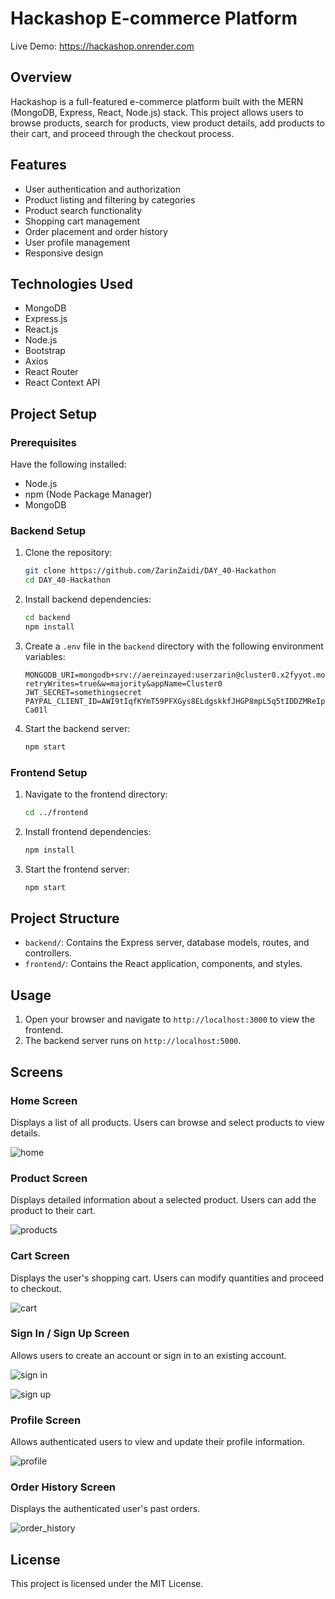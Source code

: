 # Hackashop E-commerce Platform

Live Demo: https://hackashop.onrender.com

## Overview

Hackashop is a full-featured e-commerce platform built with the MERN (MongoDB, Express, React, Node.js) stack. This project allows users to browse products, search for products, view product details, add products to their cart, and proceed through the checkout process.

## Features

- User authentication and authorization
- Product listing and filtering by categories
- Product search functionality
- Shopping cart management
- Order placement and order history
- User profile management
- Responsive design

## Technologies Used

- MongoDB
- Express.js
- React.js
- Node.js
- Bootstrap
- Axios
- React Router
- React Context API

## Project Setup

### Prerequisites

Have the following installed:

- Node.js
- npm (Node Package Manager)
- MongoDB

### Backend Setup

1. Clone the repository:
    ```bash
    git clone https://github.com/ZarinZaidi/DAY_40-Hackathon
    cd DAY_40-Hackathon
    ```

2. Install backend dependencies:
    ```bash
    cd backend
    npm install
    ```

3. Create a `.env` file in the `backend` directory with the following environment variables:
    ```env
    MONGODB_URI=mongodb+srv://aereinzayed:userzarin@cluster0.x2fyyot.mongodb.net/ecommerce?retryWrites=true&w=majority&appName=Cluster0
    JWT_SECRET=somethingsecret
    PAYPAL_CLIENT_ID=AWI9tIqfKYmT59PFXGys8ELdgskkfJHGP8mpL5q5tIDDZMReIpf5TqSzj7vhm6c8almPk9Ntw2-Ca01l
    ```

4. Start the backend server:
    ```bash
    npm start
    ```

### Frontend Setup

1. Navigate to the frontend directory:
    ```bash
    cd ../frontend
    ```

2. Install frontend dependencies:
    ```bash
    npm install
    ```

3. Start the frontend server:
    ```bash
    npm start
    ```

## Project Structure

- `backend/`: Contains the Express server, database models, routes, and controllers.
- `frontend/`: Contains the React application, components, and styles.

## Usage

1. Open your browser and navigate to `http://localhost:3000` to view the frontend.
2. The backend server runs on `http://localhost:5000`.

## Screens

### Home Screen

Displays a list of all products. Users can browse and select products to view details.

![home](frontend/public/output/home.png)


### Product Screen

Displays detailed information about a selected product. Users can add the product to their cart.

![products](frontend/public/output/products.png)


### Cart Screen

Displays the user's shopping cart. Users can modify quantities and proceed to checkout.

![cart](frontend/public/output/cart.png)

### Sign In / Sign Up Screen

Allows users to create an account or sign in to an existing account.

![sign in](frontend/public/output/sign_in.png)

![sign up](frontend/public/output/sign_up.png)

### Profile Screen

Allows authenticated users to view and update their profile information.

![profile](frontend/public/output/profile.png)

### Order History Screen

Displays the authenticated user's past orders.

![order_history](frontend/public/output/order_history.png)


## License

This project is licensed under the MIT License.
